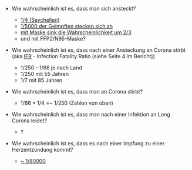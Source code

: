 * Wie wahrscheinlich ist es, dass man sich ansteckt?
  * [1/4 (Seychellen)][1]
  * [1/5000 der Geimpften stecken sich an][2]
  * [mit Maske sink die Wahrscheinlichkeit um 2/3][4]
  * und mit FFP2/N95-Maske?

* Wie wahrscheinlich ist es, dass nach einer Ansteckung an Corona stirbt
  (aka [IFR][3] - Infection Fatality Ratio (siehe Seite 4 im Bericht))
  * 1/250 - 1/66 je nach Land
  * 1/250 mit 55 Jahren
  * 1/7   mit 85 Jahren

* Wie wahrscheinlich ist es, dass man an Corona stirbt?
  * 1/66 * 1/4 =~ 1/250 (Zahlen von oben)

* Wie wahrscheinlich ist es, dass man nach einer Infektion an Long Corona leidet?
  * ?

* Wie wahrscheinlich ist es, dass es nach einer Impfung
  zu einer Herzentzündung kommt?
  * [~ 1/80000][5]

<!-- Quellen -->
[1]: https://www.worldometers.info/coronavirus/
[2]: https://www.nytimes.com/2021/09/07/briefing/risk-breakthrough-infections-delta.html?referringSource=articleShare
[3]: https://apps.who.int/iris/bitstream/handle/10665/338095/WHO-2019-nCoV-vaccines-SAGE_background-2020.1-eng.pdf?sequence=1&isAllowed=y
[4]: https://www.ucdavis.edu/coronavirus/news/your-mask-cuts-own-risk-65-percent
[5]: https://www.cidrap.umn.edu/news-perspective/2021/06/experts-mrna-covid-19-vaccines-likely-tied-heart-inflammation
